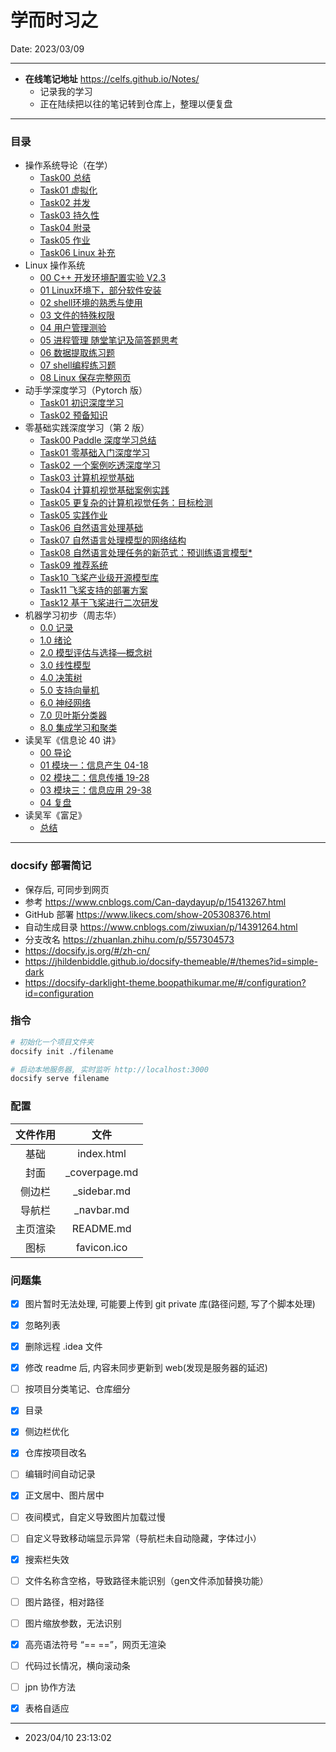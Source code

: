 # 学而时习之

Date: 2023/03/09

------



* **在线笔记地址** https://celfs.github.io/Notes/
  * 记录我的学习
  * 正在陆续把以往的笔记转到仓库上，整理以便复盘



------



### 目录

* 操作系统导论（在学）
  * [Task00 总结](/06_introduction_to_operating_system/00_总结.md)
  * [Task01 虚拟化](/06_introduction_to_operating_system/01_虚拟化.md)
  * [Task02 并发](/06_introduction_to_operating_system/02_并发.md)
  * [Task03 持久性](/06_introduction_to_operating_system/03_持久化.md)
  * [Task04 附录](/06_introduction_to_operating_system/04_附录.md)
  * [Task05 作业](/06_introduction_to_operating_system/05_作业.md)
  * [Task06 Linux 补充](/06_introduction_to_operating_system/10_Linux补充.md)
* Linux 操作系统
  * [00 C++ 开发环境配置实验 V2.3](/01_linux/Linux_00_C++开发环境配置实验.md)
  * [01 Linux环境下，部分软件安装](/01_linux/Linux_01_Linux环境下，部分软件安装.md)
  * [02 shell环境的熟悉与使用](/01_linux/Linux_02_shell环境的熟悉与使用.md)
  * [03 文件的特殊权限](/01_linux/Linux_03_文件的特殊权限.md)
  * [04 用户管理测验](/01_linux/Linux_04_用户管理测验.md)
  * [05 进程管理 随堂笔记及简答题思考](/01_linux/Linux_05_进程管理_个人随堂笔记.md)
  * [06 数据提取练习题](/01_linux/Linux_06_数据提取练习题.md)
  * [07 shell编程练习题](/01_linux/Linux_07_shell编程练习题.md)
  * [08 Linux 保存完整网页](/01_linux/Linux_08_保存完整网页.md)
* 动手学深度学习（Pytorch 版）
  * [Task01 初识深度学习](/10_pytroch_deep_learning/task01.md)
  * [Task02 预备知识](/10_pytroch_deep_learning/task02.md)
* 零基础实践深度学习（第 2 版）
  * [Task00 Paddle 深度学习总结](/10_paddle_deep_learning/task00.md)
  * [Task01 零基础入门深度学习](/10_paddle_deep_learning/task01.md)
  * [Task02 一个案例吃透深度学习](/10_paddle_deep_learning/task02.md)
  * [Task03 计算机视觉基础](/10_paddle_deep_learning/task03.md)
  * [Task04 计算机视觉基础案例实践](/10_paddle_deep_learning/task04.md)
  * [Task05 更复杂的计算机视觉任务：目标检测](/10_paddle_deep_learning/task05_01.md)
  * [Task05 实践作业](/10_paddle_deep_learning/task05_02.md)
  * [Task06 自然语言处理基础](/10_paddle_deep_learning/task06.md)
  * [Task07 自然语言处理模型的网络结构](/10_paddle_deep_learning/task07.md)
  * [Task08 自然语言处理任务的新范式：预训练语言模型*](/10_paddle_deep_learning/task08.md)
  * [Task09 推荐系统](/10_paddle_deep_learning/task09.md)
  * [Task10 飞桨产业级开源模型库](/10_paddle_deep_learning/task10.md)
  * [Task11 飞桨支持的部署方案](/10_paddle_deep_learning/task11.md)
  * [Task12 基于飞桨进行二次研发](/10_paddle_deep_learning/task12.md)
* 机器学习初步（周志华）
  * [0.0 记录](/10_machine_learning/Task00.md)
  * [1.0 绪论](/10_machine_learning/Task01.md)
  * [2.0 模型评估与选择—概念树](/10_machine_learning/Task02.md)
  * [3.0 线性模型](/10_machine_learning/Task03.md)
  * [4.0 决策树](/10_machine_learning/Task04.md)
  * [5.0 支持向量机](/10_machine_learning/Task05.md)
  * [6.0 神经网络](/10_machine_learning/Task06.md)
  * [7.0 贝叶斯分类器](/10_machine_learning/Task07.md)
  * [8.0 集成学习和聚类](/10_machine_learning/Task08.md)
* 读吴军《信息论 40 讲》
  * [00 导论](/103_information_theory/00_导论_01-03.md)
  * [01 模块一：信息产生 04-18](/103_information_theory/01_信息产生_04-18.md)
  * [02 模块二：信息传播 19-28](/103_information_theory/02_信息传播_19-28.md)
  * [03 模块三：信息应用 29-38](/103_information_theory/03_信息应用_29-40.md)
  * [04 复盘](/103_information_theory/04_复盘.md)
* 读吴军《富足》
  * [总结](/103_wj_plenties/读吴军《富足》.md)



------



### docsify 部署简记

* 保存后, 可同步到网页
* 参考 https://www.cnblogs.com/Can-daydayup/p/15413267.html
* GitHub 部署 https://www.likecs.com/show-205308376.html
* 自动生成目录 https://www.cnblogs.com/ziwuxian/p/14391264.html
* 分支改名 https://zhuanlan.zhihu.com/p/557304573
* https://docsify.js.org/#/zh-cn/
* https://jhildenbiddle.github.io/docsify-themeable/#/themes?id=simple-dark
* https://docsify-darklight-theme.boopathikumar.me/#/configuration?id=configuration



### 指令

```bash
# 初始化一个项目文件夹
docsify init ./filename

# 启动本地服务器, 实时监听 http://localhost:3000
docsify serve filename
```



### 配置

| 文件作用 |     文件      |
| :------: | :-----------: |
|   基础   |  index.html   |
|   封面   | _coverpage.md |
|  侧边栏  |  _sidebar.md  |
|  导航栏  |  _navbar.md   |
| 主页渲染 |   README.md   |
|   图标   |  favicon.ico  |



### 问题集
- [x] 图片暂时无法处理, 可能要上传到 git private 库(路径问题, 写了个脚本处理)
- [x] 忽略列表
- [x] 删除远程 .idea 文件
- [x] 修改 readme 后, 内容未同步更新到 web(发现是服务器的延迟)
- [ ] 按项目分类笔记、仓库细分
- [x] 目录
- [x] 侧边栏优化
- [x] 仓库按项目改名
- [ ] 编辑时间自动记录
- [x] 正文居中、图片居中
- [ ] 夜间模式，自定义导致图片加载过慢
- [ ] 自定义导致移动端显示异常（导航栏未自动隐藏，字体过小）
- [x] 搜索栏失效
- [ ] 文件名称含空格，导致路径未能识别（gen文件添加替换功能）
- [ ] 图片路径，相对路径
- [ ] 图片缩放参数，无法识别
- [x] 高亮语法符号 “== ==”，网页无渲染
- [ ] 代码过长情况，横向滚动条
- [ ] jpn 协作方法
- [x] 表格自适应



------

* 2023/04/10 23:13:02

